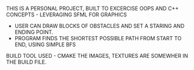 THIS IS A PERSONAL PROJECT, BUILT TO EXCERCISE OOPS AND C++ CONCEPTS - LEVERAGING SFML FOR GRAPHICS

- USER CAN DRAW BLOCKS OF OBSTACLES AND SET A STARING AND ENDING POINT.
- PROGRAM FINDS THE SHORTEST POSSIBLE PATH FROM START TO END, USING SIMPLE BFS 

BUILD TOOL USED - CMAKE 
THE IMAGES, TEXTURES ARE SOMEWHER IN THE BUILD FILE.
